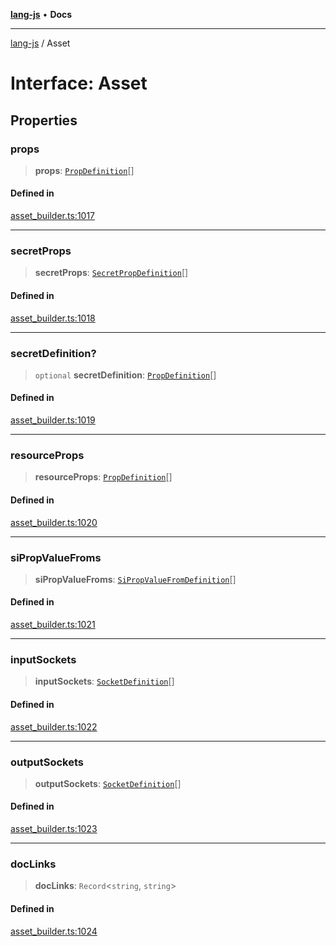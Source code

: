 [**lang-js**](../README.md) • **Docs**

***

[lang-js](../README.md) / Asset

# Interface: Asset

## Properties

### props

> **props**: [`PropDefinition`](PropDefinition.md)[]

#### Defined in

[asset\_builder.ts:1017](https://github.com/systeminit/si/blob/main/bin/lang-js/src/asset_builder.ts#L1017)

***

### secretProps

> **secretProps**: [`SecretPropDefinition`](SecretPropDefinition.md)[]

#### Defined in

[asset\_builder.ts:1018](https://github.com/systeminit/si/blob/main/bin/lang-js/src/asset_builder.ts#L1018)

***

### secretDefinition?

> `optional` **secretDefinition**: [`PropDefinition`](PropDefinition.md)[]

#### Defined in

[asset\_builder.ts:1019](https://github.com/systeminit/si/blob/main/bin/lang-js/src/asset_builder.ts#L1019)

***

### resourceProps

> **resourceProps**: [`PropDefinition`](PropDefinition.md)[]

#### Defined in

[asset\_builder.ts:1020](https://github.com/systeminit/si/blob/main/bin/lang-js/src/asset_builder.ts#L1020)

***

### siPropValueFroms

> **siPropValueFroms**: [`SiPropValueFromDefinition`](SiPropValueFromDefinition.md)[]

#### Defined in

[asset\_builder.ts:1021](https://github.com/systeminit/si/blob/main/bin/lang-js/src/asset_builder.ts#L1021)

***

### inputSockets

> **inputSockets**: [`SocketDefinition`](SocketDefinition.md)[]

#### Defined in

[asset\_builder.ts:1022](https://github.com/systeminit/si/blob/main/bin/lang-js/src/asset_builder.ts#L1022)

***

### outputSockets

> **outputSockets**: [`SocketDefinition`](SocketDefinition.md)[]

#### Defined in

[asset\_builder.ts:1023](https://github.com/systeminit/si/blob/main/bin/lang-js/src/asset_builder.ts#L1023)

***

### docLinks

> **docLinks**: `Record`\<`string`, `string`\>

#### Defined in

[asset\_builder.ts:1024](https://github.com/systeminit/si/blob/main/bin/lang-js/src/asset_builder.ts#L1024)
